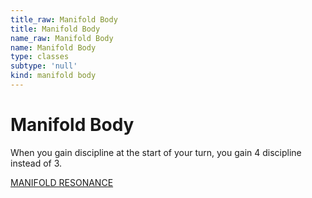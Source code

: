 ```yaml
---
title_raw: Manifold Body
title: Manifold Body
name_raw: Manifold Body
name: Manifold Body
type: classes
subtype: 'null'
kind: manifold body
---
```


# Manifold Body

When you gain discipline at the start of your turn, you gain 4 discipline instead of 3.

[MANIFOLD RESONANCE](./Manifold%20Resonance.md)
